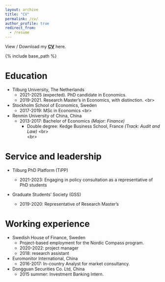 ```yaml
---
layout: archive
title: "CV"
permalink: /cv/
author_profile: true
redirect_from:
  - /resume
---
```

View / Download my **[CV](https://www.dropbox.com/scl/fi/qijnx8gppf8potsj0bdlx/cv.pdf?rlkey=424j0xubetuhuwn012fmc4hv2&st=tz7lhm3o&dl=0)** here.

{% include base_path %}

Education
======
* Tilburg University, The Netherlands
  * 2021-2025 (expected). PhD candidate in Economics.
  * 2019-2021. Research Master’s in Economics, with distinction.
<br\>
* Stockholm School of Economics, Sweden
  * 2017-2019: MSc in Economics
<br\>
* Renmin University of China, China
  * 2013-2017: Bachelor of Economics _(Major: Finance)_
    * Double degree: Kedge Business School, France _(Track: Audit and Law)_
<br\>   
<br\>


Service and leadership
======
* Tilburg PhD Platform (TiPP)
  * 2021-2023: Engaging in policy consultation as a representative of PhD students

* Graduate Students’ Society (GSS)
  *  2019-2020: Representative of Research Master’s

Working experience
======
* Swedish House of Finance, Sweden
  *   Project-based employment for the Nordic Compass program.
    *   2020-2022: project manager
    *   2018: research assistant
* Euromonitor International, China
  * 2016-2017: In-country Analyst for market consultancy.
* Dongguan Securities Co. Ltd, China
  * 2015 summer: Investment Banking Intern.

